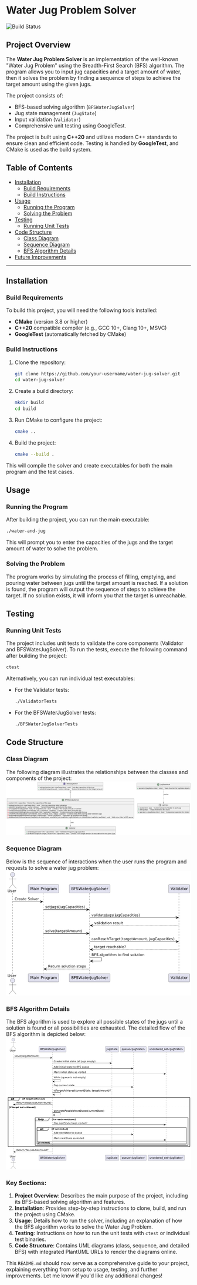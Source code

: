 # Water Jug Problem Solver

![Build Status](https://github.com/ghost000/water-and-jug/actions/workflows/build.yml/badge.svg)

## Project Overview

The **Water Jug Problem Solver** is an implementation of the well-known "Water Jug Problem" using the Breadth-First Search (BFS) algorithm. The program allows you to input jug capacities and a target amount of water, then it solves the problem by finding a sequence of steps to achieve the target amount using the given jugs. 

The project consists of:
- BFS-based solving algorithm (`BFSWaterJugSolver`)
- Jug state management (`JugState`)
- Input validation (`Validator`)
- Comprehensive unit testing using GoogleTest.

The project is built using **C++20** and utilizes modern C++ standards to ensure clean and efficient code. Testing is handled by **GoogleTest**, and CMake is used as the build system.

## Table of Contents

- [Installation](#installation)
  - [Build Requirements](#build-requirements)
  - [Build Instructions](#build-instructions)
- [Usage](#usage)
  - [Running the Program](#running-the-program)
  - [Solving the Problem](#solving-the-problem)
- [Testing](#testing)
  - [Running Unit Tests](#running-unit-tests)
- [Code Structure](#code-structure)
  - [Class Diagram](#class-diagram)
  - [Sequence Diagram](#sequence-diagram)
  - [BFS Algorithm Details](#bfs-algorithm-details)
- [Future Improvements](#future-improvements)

---

## Installation

### Build Requirements

To build this project, you will need the following tools installed:

- **CMake** (version 3.8 or higher)
- **C++20** compatible compiler (e.g., GCC 10+, Clang 10+, MSVC)
- **GoogleTest** (automatically fetched by CMake)

### Build Instructions

1. Clone the repository:
   ```bash
   git clone https://github.com/your-username/water-jug-solver.git
   cd water-jug-solver 
   ```
2. Create a build directory:
   ```bash 
   mkdir build
   cd build
   ```
3. Run CMake to configure the project:
   ```bash 
   cmake ..
   ```
4. Build the project:
   ```bash 
   cmake --build .
   ```
 This will compile the solver and create executables for both the main program and the test cases.

## Usage

### Running the Program
After building the project, you can run the main executable:
   ```bash 
   ./water-and-jug
   ```

This will prompt you to enter the capacities of the jugs and the target amount of water to solve the problem.

### Solving the Problem
The program works by simulating the process of filling, emptying, and pouring water between jugs until the target amount is reached. If a solution is found, the program will output the sequence of steps to achieve the target. If no solution exists, it will inform you that the target is unreachable.

## Testing

### Running Unit Tests

The project includes unit tests to validate the core components (Validator and BFSWaterJugSolver). 
To run the tests, execute the following command after building the project:
   ```bash 
   ctest
   ```
Alternatively, you can run individual test executables:
- For the Validator tests:
   ```bash 
   ./ValidatorTests
   ```
- For the BFSWaterJugSolver tests:
   ```bash 
   ./BFSWaterJugSolverTests
   ```


## Code Structure

### Class Diagram
The following diagram illustrates the relationships between the classes and components of the project:
![alt text](./diagrams/classDiagram.png "Class Diagram")

### Sequence Diagram
Below is the sequence of interactions when the user runs the program and requests to solve a water jug problem:
![alt text](./diagrams/sequenceDiagram.png "Sequence Diagram")

### BFS Algorithm Details
The BFS algorithm is used to explore all possible states of the jugs until a solution is found or all possibilities are exhausted. The detailed flow of the BFS algorithm is depicted below:
![alt text](./diagrams/detailedOperationOfBFSAlgorithm.png "BFS Algorithm Detailed Sequence Diagram")

### Key Sections:
1. **Project Overview**: Describes the main purpose of the project, including its BFS-based solving algorithm and features.
2. **Installation**: Provides step-by-step instructions to clone, build, and run the project using CMake.
3. **Usage**: Details how to run the solver, including an explanation of how the BFS algorithm works to solve the Water Jug Problem.
4. **Testing**: Instructions on how to run the unit tests with `ctest` or individual test binaries.
5. **Code Structure**: Contains UML diagrams (class, sequence, and detailed BFS) with integrated PlantUML URLs to render the diagrams online.

This `README.md` should now serve as a comprehensive guide to your project, explaining everything from setup to usage, testing, and further improvements. Let me know if you'd like any additional changes!

